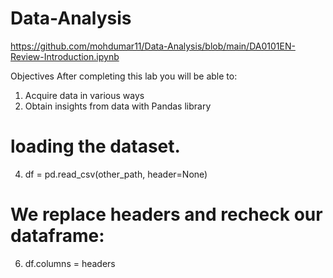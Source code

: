 # Data-Analysis
https://github.com/mohdumar11/Data-Analysis/blob/main/DA0101EN-Review-Introduction.ipynb

Objectives
After completing this lab you will be able to:
1. Acquire data in various ways
2. Obtain insights from data with Pandas library
# loading the dataset.
4. df = pd.read_csv(other_path, header=None)
# We replace headers and recheck our dataframe:
6. df.columns = headers

